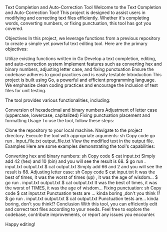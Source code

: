 Text Completion and Auto-Correction Tool
Welcome to the Text Completion and Auto-Correction Tool! This project is designed to assist users in modifying and correcting text files efficiently. Whether it's completing words, converting numbers, or fixing punctuation, this tool has got you covered.

Objectives
In this project, we leverage functions from a previous repository to create a simple yet powerful text editing tool. Here are the primary objectives:

Utilize existing functions written in Go
Develop a text completion, editing, and auto-correction system
Implement features such as converting hex and binary numbers, adjusting letter case, and fixing punctuation
Ensure the codebase adheres to good practices and is easily testable
Introduction
This project is built using Go, a powerful and efficient programming language. We emphasize clean coding practices and encourage the inclusion of test files for unit testing.

The tool provides various functionalities, including:

Conversion of hexadecimal and binary numbers
Adjustment of letter case (uppercase, lowercase, capitalized)
Fixing punctuation placement and formatting
Usage
To use the tool, follow these steps:

Clone the repository to your local machine.
Navigate to the project directory.
Execute the tool with appropriate arguments:
sh
Copy code
go run . input_file.txt output_file.txt
View the modified text in the output file.
Examples
Here are some examples demonstrating the tool's capabilities:

Converting hex and binary numbers:
sh
Copy code
$ cat input.txt
Simply add 42 (hex) and 10 (bin) and you will see the result is 68.
$ go run . input.txt output.txt
$ cat output.txt
Simply add 66 and 2 and you will see the result is 68.
Adjusting letter case:
sh
Copy code
$ cat input.txt
It was the best of times, it was the worst of times (up) , it was the age of wisdom...
$ go run . input.txt output.txt
$ cat output.txt
It was the best of times, it was the worst of TIMES, it was the age of wisdom...
Fixing punctuation:
sh
Copy code
$ cat input.txt
Punctuation tests are ... kinda boring ,don't you think !?
$ go run . input.txt output.txt
$ cat output.txt
Punctuation tests are... kinda boring, don't you think!?
Conclusion
With this tool, you can efficiently edit and correct text files according to your needs. Feel free to explore the codebase, contribute improvements, or report any issues you encounter.

Happy editing!
